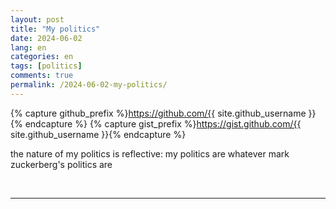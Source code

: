 ```yaml
---
layout: post
title: "My politics"
date: 2024-06-02
lang: en
categories: en
tags: [politics]
comments: true
permalink: /2024-06-02-my-politics/
---
```


{% capture github_prefix %}https://github.com/{{ site.github_username }}{% endcapture %}
{% capture gist_prefix %}https://gist.github.com/{{ site.github_username }}{% endcapture %}

the nature of my politics is reflective: my politics are whatever mark zuckerberg's politics are

<br/>

---
